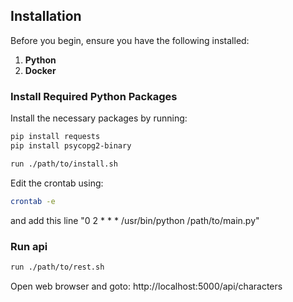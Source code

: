 
## Installation

Before you begin, ensure you have the following installed:

1. **Python**
2. **Docker**

### Install Required Python Packages

Install the necessary packages by running:

```bash
pip install requests
pip install psycopg2-binary
```

```bash
run ./path/to/install.sh
```
Edit the crontab using:
``` bash
crontab -e
```
and add this line "0 2 * * * /usr/bin/python /path/to/main.py"

### Run api
```bash
run ./path/to/rest.sh
```
Open web browser and goto: http://localhost:5000/api/characters